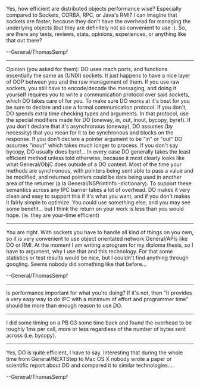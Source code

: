 Yes, how efficient are distributed objects performance wise? Especially compared to Sockets, CORBA, RPC, or Java's RMI? I can imagine that sockets are faster, because they don't have the overhead for managing the underlying objects (but they are definitely not so convenient to use :). So, are there any tests, reviews, stats, opinions, experiences, or anything like that out there?

--General/ThomasSempf

----

Opinion (you asked for them): DO uses mach ports, and functions essentially the same as (UNIX) sockets.  It just happens to have a nice layer of OOP between you and the raw management of them.  If you use raw sockets, you still have to encode/decode the messaging, and doing it yourself requires you to write a communication protocol over said sockets, which DO takes care of for you.  To make sure DO works at it's best for you be sure to declare and use a formal communication protocol.  If you don't, DO spends extra time checking types and arguments.  In that protocol, use the special modifiers made for DO (oneway, in, out, inout, bycopy, byref).  If you don't declare that it's  asynchronous (oneway), DO assumes (by necessity) that you mean for it to be synchronous and blocks on the response.  If you don't declare a pointer argument to be "in" or "out" DO assumes "inout" which takes much longer to process.  If you don't say bycopy, DO usually does byref...  In every case DO generally takes the least efficient method unless told otherwise, because it most clearly looks like what General/ObjC does outside of a DO context.  Most of the time your methods are synchronous, with pointers being sent able to pass a value and be modified, and returned pointers could be data being used in another area of the returner (a la General/NSPrintInfo -dictionary).   To support these semantics across any IPC barrier takes a lot of overhead.  DO makes it very clean and easy to support this if it's what you want, and if you don't makes it fairly simple to optimize.  You could use something else, and you may see some benefit... but I think the return on your work is less than you would hope.  (ie. they are your-time efficient)

----

You are right. With sockets you have to handle all kind of things on you own, so it is very convenient to use object orientated network General/APIs like DO or RMI. At the moment I am writing a program for my diploma thesis, so I have to argument, why I use that and this technology. For that some statistics or test results would be nice, but I couldn't find anything through googling. Seems nobody did something like that before...

--General/ThomasSempf

----

Is performance important for what you're doing? If it's not, then "It provides a very easy way to do IPC with a minimum of effort and programmer time" should be more than enough reason to use DO.

----

I did some timing on a PB G3 some time back and found the overhead to be roughly 1ms per call, more or less regardless of the number of bytes sent across (i.e. bycopy).

----

Yes, DO is quite efficient, I have to say. Interesting that during the whole time from General/NEXTStep to Mac OS X nobody wrote a paper or scientific report about DO and compared it to similar technologies....

--General/ThomasSempf
